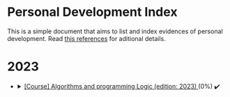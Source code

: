 # Personal Development Index

This is a simple document that aims to list and index evidences of personal development. Read [this references](./docs/references.md) for aditional details.

<h1>2023</h1>
<ul>
 <li>
    <details> 
      <summary>
        <a href="https://www.udemy.com/course/curso-algoritmos-logica-de-programacao/">[Course] </a> <a href=""> Algorithms and programming Logic (edition: 2023) </a> (0%) ✔️
      </summary>
      <ul>
        <li>
          Started: 18/04/2023
        </li>
        <li>
          Finished: -
        </li>
      </ul>
      </details>
  </li>
<ul>
